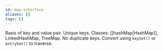 ```yaml
---
id: map-interface
aliases: []
tags: []
---
```


Basis of key and value pair.
Unique keys.
Classes: [[hashMap|HashMap]], LinkedHashMap, TreeMap.
No duplicate keys.
Convert using `keySet()` or `entrySet()` to traverse.
